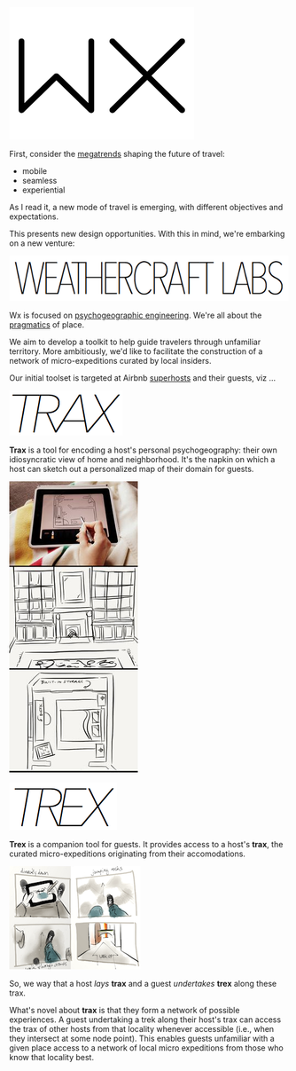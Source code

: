 ![wx](images/wx.png)

First, consider the [megatrends](http://skift.com/2015/01/13/new-skift-magazine-megatrends-defining-travel-in-2015/) shaping the future of travel:

* mobile
* seamless
* experiential

As I read it, a new mode of travel is emerging, with different objectives and expectations.

This presents new design opportunities.  With this in mind, we're embarking on a new venture:

![wx labs](images/wx-labs.png)

Wx is focused on [psychogeographic engineering](https://en.wikipedia.org/wiki/Psychogeography).  We're all about the [pragmatics](https://en.wikipedia.org/wiki/Pragmatics) of place.  

We aim to develop a toolkit to help guide travelers through unfamiliar territory.  More ambitiously, we'd like to facilitate the construction of a network of micro-expeditions curated by local insiders.

Our initial toolset is targeted at Airbnb [superhosts](https://www.airbnb.com/superhost) and their guests, viz ...

![trax](images/trax.png)

**Trax** is a tool for encoding a host's personal psychogeography: their own
idiosyncratic view of home and neighborhood.  It's the napkin on which a host
can sketch out a personalized map of their domain for guests.

![house-sketch](images/house-sketch.png)

![trex](images/trex.png)

**Trex** is a companion tool for guests.  It provides access to a host's
**trax**, the curated micro-expeditions originating from their accomodations.

![in situ](images/in-situ.png)

So, we way that a host *lays* **trax** and a guest *undertakes* **trex** along
these trax.

What's novel about **trax** is that they form a network of possible
experiences. A guest undertaking a trek along their host's trax can access the
trax of other hosts from that locality whenever accessible (i.e., when
they intersect at some node point).  This enables guests unfamiliar with a given place access to a network of local micro expeditions from those who know that locality best.


